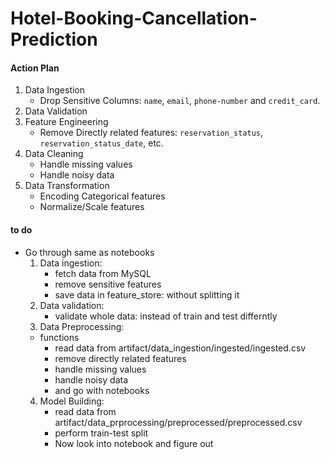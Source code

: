 # Hotel-Booking-Cancellation-Prediction



#### Action Plan
1. Data Ingestion
    - Drop Sensitive Columns: `name`, `email`, `phone-number` and `credit_card`.
2. Data Validation
3. Feature Engineering
    - Remove Directly related features: `reservation_status`, `reservation_status_date`, etc.
4. Data Cleaning
    - Handle missing values
    - Handle noisy data
4. Data Transformation
    - Encoding Categorical features
    - Normalize/Scale features



#### to do
- Go through same as notebooks
    1. Data ingestion:
        - fetch data from MySQL
        - remove sensitive features
        - save data in feature_store: without splitting it
    2. Data validation:
        - validate whole data: instead of train and test differntly
    3. Data Preprocessing:
    - functions
        - read data from artifact/data_ingestion/ingested/ingested.csv
        - remove directly related features
        - handle missing values
        - handle noisy data
        - and go with notebooks
    4. Model Building:
        - read data from artifact/data_prprocessing/preprocessed/preprocessed.csv
        - perform train-test split
        - Now look into notebook and figure out